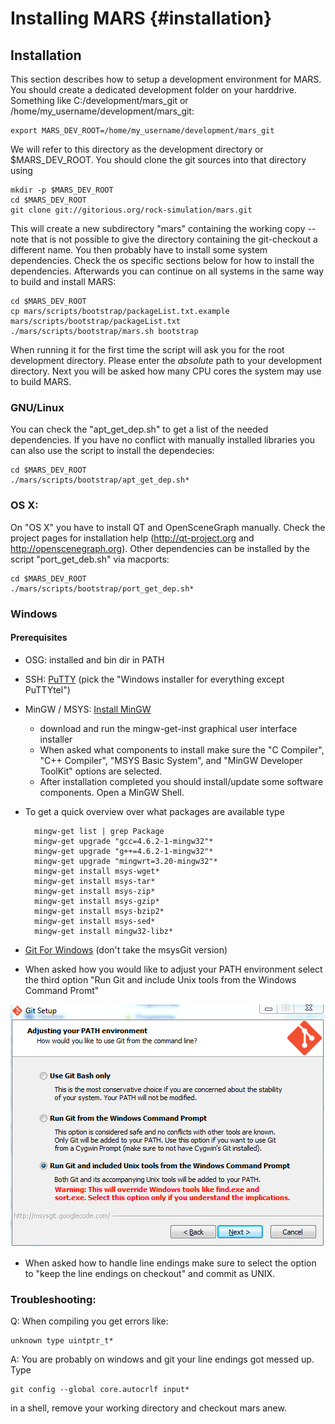 Installing MARS {#installation}
===============

## Installation

This section describes how to setup a development environment for MARS.
You should create a dedicated development folder on your harddrive.
Something like C:/development/mars_git or /home/my_username/development/mars_git:

    export MARS_DEV_ROOT=/home/my_username/development/mars_git

We will refer to this directory as the development directory or $MARS_DEV_ROOT.
You should clone the git sources into that directory using

    mkdir -p $MARS_DEV_ROOT
    cd $MARS_DEV_ROOT
    git clone git://gitorious.org/rock-simulation/mars.git
    
This will create a new subdirectory "mars" containing the working copy -- note that is not possible to give the directory containing the git-checkout a different name. You then probably have to install some system dependencies. Check the os specific sections below for how to install the dependencies. Afterwards you can continue on all systems in the same way to build and install MARS:

    cd $MARS_DEV_ROOT
    cp mars/scripts/bootstrap/packageList.txt.example mars/scripts/bootstrap/packageList.txt
    ./mars/scripts/bootstrap/mars.sh bootstrap
    
When running it for the first time the script will ask you for the root development directory. Please enter the *absolute* path to your development directory. Next you will be asked how many CPU cores the system may use to build MARS.

### GNU/Linux

You can check the "apt_get_dep.sh" to get a list of the needed dependencies. If you have no conflict with manually installed libraries you can also use the script to install the dependecies:

    cd $MARS_DEV_ROOT
    ./mars/scripts/bootstrap/apt_get_dep.sh*

### OS X:

On "OS X" you have to install QT and OpenSceneGraph manually. Check the project pages for installation help (http://qt-project.org and http://openscenegraph.org).
Other dependencies can be installed by the script "port_get_deb.sh" via macports:

    cd $MARS_DEV_ROOT
    ./mars/scripts/bootstrap/port_get_dep.sh*
    
    
### Windows

#### Prerequisites

* OSG: installed and bin dir in PATH
* SSH: [PuTTY](http://www.chiark.greenend.org.uk/~sgtatham/putty/)
  (pick the "Windows installer for everything except PuTTYtel")
* MinGW / MSYS: [Install MinGW](http://mingw.org/wiki/Getting_Started)
    - download and run the mingw-get-inst graphical user interface installer
    - When asked what components to install make sure the "C Compiler", "C++ Compiler", "MSYS Basic System", and "MinGW Developer ToolKit" options are selected.
    - After installation completed you should install/update some software components. Open a MinGW Shell.
* To get a quick overview over what packages are available type

        mingw-get list | grep Package 
        mingw-get upgrade "gcc=4.6.2-1-mingw32"*
        mingw-get upgrade "g++=4.6.2-1-mingw32"*
        mingw-get upgrade "mingwrt=3.20-mingw32"*
        mingw-get install msys-wget*
        mingw-get install msys-tar*
        mingw-get install msys-zip*
        mingw-get install msys-gzip*
        mingw-get install msys-bzip2*
        mingw-get install msys-sed*
        mingw-get install mingw32-libz*
    
* [Git For Windows](http://msysgit.github.com/)
  (don't take the msysGit version)
* When asked how you would like to adjust your PATH environment select the third option "Run Git and include Unix tools from the Windows Command Promt"

![Run Git and include Unix tools from the Windows Command Prompt](../src/images/install/git_for_windows_adjust_PATH.PNG)

* When asked how to handle line endings make sure to select the option to "keep the line endings on checkout" and commit as UNIX.
  
### Troubleshooting:

Q: When compiling you get errors like: 

    unknown type uintptr_t*

A: You are probably on windows and git your line endings got messed up. Type

    git config --global core.autocrlf input*
    
in a shell, remove your working directory and checkout mars anew.

